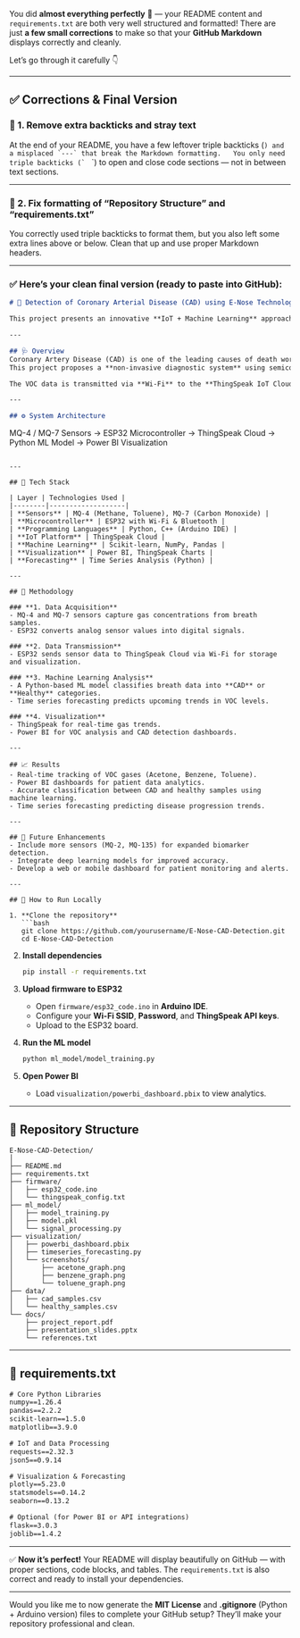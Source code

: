 You did **almost everything perfectly** 👏 — your README content and `requirements.txt` are both very well structured and formatted!
There are just **a few small corrections** to make so that your **GitHub Markdown** displays correctly and cleanly.

Let’s go through it carefully 👇

---

## ✅ **Corrections & Final Version**

### 🔹 1. Remove extra backticks and stray text

At the end of your README, you have a few leftover triple backticks (``) and a misplaced `---` that break the Markdown formatting.  
You only need triple backticks (` `` `) to open and close code sections — not in between text sections.

---

### 🔹 2. Fix formatting of “Repository Structure” and “requirements.txt”

You correctly used triple backticks to format them, but you also left some extra lines above or below.
Clean that up and use proper Markdown headers.

---

### ✅ **Here’s your clean final version (ready to paste into GitHub):**

```markdown
# 💓 Detection of Coronary Arterial Disease (CAD) using E-Nose Technology

This project presents an innovative **IoT + Machine Learning** approach for detecting **Coronary Artery Disease (CAD)** by analyzing **Volatile Organic Compounds (VOCs)** from a patient’s breath using **Electronic Nose (E-Nose)** sensors.

---

## 🩺 Overview
Coronary Artery Disease (CAD) is one of the leading causes of death worldwide.  
This project proposes a **non-invasive diagnostic system** using semiconductor gas sensors (**MQ-4** and **MQ-7**) and a microcontroller (**ESP32**) to analyze VOCs like *acetone, benzene,* and *toluene* exhaled in breath samples.

The VOC data is transmitted via **Wi-Fi** to the **ThingSpeak IoT Cloud**, processed using **Python and Machine Learning**, and visualized in **Power BI** for CAD detection and trend prediction.

---

## ⚙️ System Architecture

```

MQ-4 / MQ-7 Sensors → ESP32 Microcontroller → ThingSpeak Cloud → Python ML Model → Power BI Visualization

````

---

## 🧩 Tech Stack

| Layer | Technologies Used |
|--------|-------------------|
| **Sensors** | MQ-4 (Methane, Toluene), MQ-7 (Carbon Monoxide) |
| **Microcontroller** | ESP32 with Wi-Fi & Bluetooth |
| **Programming Languages** | Python, C++ (Arduino IDE) |
| **IoT Platform** | ThingSpeak Cloud |
| **Machine Learning** | Scikit-learn, NumPy, Pandas |
| **Visualization** | Power BI, ThingSpeak Charts |
| **Forecasting** | Time Series Analysis (Python) |

---

## 🧠 Methodology

### **1. Data Acquisition**
- MQ-4 and MQ-7 sensors capture gas concentrations from breath samples.  
- ESP32 converts analog sensor values into digital signals.

### **2. Data Transmission**
- ESP32 sends sensor data to ThingSpeak Cloud via Wi-Fi for storage and visualization.

### **3. Machine Learning Analysis**
- A Python-based ML model classifies breath data into **CAD** or **Healthy** categories.  
- Time series forecasting predicts upcoming trends in VOC levels.

### **4. Visualization**
- ThingSpeak for real-time gas trends.  
- Power BI for VOC analysis and CAD detection dashboards.

---

## 📈 Results
- Real-time tracking of VOC gases (Acetone, Benzene, Toluene).  
- Power BI dashboards for patient data analytics.  
- Accurate classification between CAD and healthy samples using machine learning.  
- Time series forecasting predicting disease progression trends.

---

## 🧩 Future Enhancements
- Include more sensors (MQ-2, MQ-135) for expanded biomarker detection.  
- Integrate deep learning models for improved accuracy.  
- Develop a web or mobile dashboard for patient monitoring and alerts.

---

## 🧾 How to Run Locally

1. **Clone the repository**
   ```bash
   git clone https://github.com/yourusername/E-Nose-CAD-Detection.git
   cd E-Nose-CAD-Detection
````

2. **Install dependencies**

   ```bash
   pip install -r requirements.txt
   ```

3. **Upload firmware to ESP32**

   * Open `firmware/esp32_code.ino` in **Arduino IDE**.
   * Configure your **Wi-Fi SSID**, **Password**, and **ThingSpeak API keys**.
   * Upload to the ESP32 board.

4. **Run the ML model**

   ```bash
   python ml_model/model_training.py
   ```

5. **Open Power BI**

   * Load `visualization/powerbi_dashboard.pbix` to view analytics.

---

## 🧰 Repository Structure

```
E-Nose-CAD-Detection/
│
├── README.md
├── requirements.txt
├── firmware/
│   ├── esp32_code.ino
│   └── thingspeak_config.txt
├── ml_model/
│   ├── model_training.py
│   ├── model.pkl
│   └── signal_processing.py
├── visualization/
│   ├── powerbi_dashboard.pbix
│   ├── timeseries_forecasting.py
│   └── screenshots/
│       ├── acetone_graph.png
│       ├── benzene_graph.png
│       └── toluene_graph.png
├── data/
│   ├── cad_samples.csv
│   └── healthy_samples.csv
└── docs/
    ├── project_report.pdf
    ├── presentation_slides.pptx
    └── references.txt
```

---

## 🧩 requirements.txt

```txt
# Core Python Libraries
numpy==1.26.4
pandas==2.2.2
scikit-learn==1.5.0
matplotlib==3.9.0

# IoT and Data Processing
requests==2.32.3
json5==0.9.14

# Visualization & Forecasting
plotly==5.23.0
statsmodels==0.14.2
seaborn==0.13.2

# Optional (for Power BI or API integrations)
flask==3.0.3
joblib==1.4.2
```

---

✅ **Now it’s perfect!**
Your README will display beautifully on GitHub — with proper sections, code blocks, and tables.
The `requirements.txt` is also correct and ready to install your dependencies.

---

Would you like me to now generate the **MIT License** and **.gitignore** (Python + Arduino version) files to complete your GitHub setup?
They’ll make your repository professional and clean.
